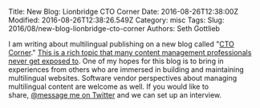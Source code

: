 Title: New Blog: Lionbridge CTO Corner
Date: 2016-08-26T12:38:00Z
Modified: 2016-08-26T12:38:26.549Z
Category: misc
Tags: 
Slug: 2016/08/new-blog-lionbridge-cto-corner
Authors: Seth Gottlieb

I am writing about multilingual publishing on a new blog called "[CTO Corner](http://content.lionbridge.com/category/cto-corner/)."&nbsp;[This is a rich topic that many content management professionals never get exposed to](http://content.lionbridge.com/systems-integrator-needs-know-multilingual-publishing/). One of my hopes for this blog is to bring in experiences from others who are immersed in building and maintaining multilingual websites. Software vendor perspectives about managing multilingual content are welcome as well. If you would like to share,&nbsp;[@message me on Twitter](https://twitter.com/sggottlieb)&nbsp;and we can set up an interview.
